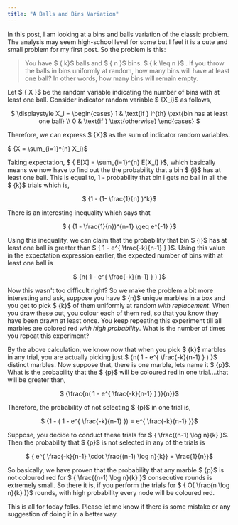 ```yaml
---
title: "A Balls and Bins Variation"
---
```


In this post, I am looking at a bins and balls variation of the classic problem. The analysis may seem high-school level
for some but I feel it is a cute and small problem for my first post. So the problem is this:
<blockquote>You have $ { k}$ balls and $ { n }$ bins. $ { k \leq n }$ . If
    you throw the balls in bins uniformly at random, how many bins will have at least one ball? In other words, how many
    bins will remain empty.</blockquote>
Let $ { X }$ be the random variable indicating the number of bins with at least one ball. Consider
indicator random variable $ {X_i}$ as follows,
<p align="center">$ \displaystyle X_i = \begin{cases} 1 & \text{if } i^{th} \text{bin has at least one ball} \\ 0 &
    \text{if } \text{otherwise} \end{cases} $</p>
Therefore, we can express $ {X}$ as the sum of indicator random variables.

$ {X = \sum_{i=1}^{n} X_i}$

Taking expectation, $ { E[X] = \sum_{i=1}^{n} E[X_i] }$, which basically means we now have to find out
the the probability that a bin $ {i}$ has at least one ball. This is equal to, 1 - probability that bin i
gets no ball in all the $ {k}$ trials which is,
<p align="center">$ {1 - (1- \frac{1}{n} )^k}$</p>
There is an interesting inequality which says that
<p align="center">$ { (1 - \frac{1}{n})^{n-1} \geq e^{-1} }$</p>
Using this inequality, we can claim that the probability that bin $ {i}$ has at least one ball is greater
than $ { 1 - e^{ \frac{-k}{n-1} } }$. Using this value in the expectation expression earlier, the
expected number of bins with at least one ball is
<p align="center">$ {n( 1 - e^{ \frac{-k}{n-1} } ) }$</p>
Now this wasn't too difficult right? So we make the problem a bit more interesting and ask, suppose you have $
{n}$ unique marbles in a box and you get to pick $ {k}$ of them uniformly at random <i>with
    replacement</i>. When you draw these out, you colour each of them red, so that you know they have been drawn at
least once. You keep repeating this experiment till all marbles are colored red <i>with high probability</i>. What is
the number of times you repeat this experiment?

By the above calculation, we know now that when you pick $ {k}$ marbles in any trial, you are actually
picking just $ {n( 1 - e^{ \frac{-k}{n-1} } ) }$ distinct marbles. Now suppose that, there is one marble,
lets name it $ {p}$. What is the probability that the $ {p}$ will be coloured red in one
trial....that will be greater than,
<p align="center">$ {\frac{n( 1 - e^{ \frac{-k}{n-1} } )}{n}}$</p>
Therefore, the probability of not selecting $ {p}$ in one trial is,
<p align="center">$ {1 - ( 1 - e^{ \frac{-k}{n-1} }) = e^{ \frac{-k}{n-1} }}$</p>
Suppose, you decide to conduct these trials for $ { \frac{(n-1) \log n}{k} }$. Then the probability that
$ {p}$ is not selected in any of the trials is
<p align="center">$ { e^{ \frac{-k}{n-1} \cdot \frac{(n-1) \log n}{k}} = \frac{1}{n}}$</p>
So basically, we have proven that the probability that any marble $ {p}$ is not coloured red for $ {
\frac{(n-1) \log n}{k} }$ consecutive rounds is extremely small. So there it is, if you perform the trials for
$ { O( \frac{n \log n}{k} )}$ rounds, with high probability every node will be coloured red.

This is all for today folks. Please let me know if there is some mistake or any suggestion of doing it in a better way.